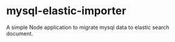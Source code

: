 # mysql-elastic-importer
A simple Node application to migrate mysql data to elastic search document.

